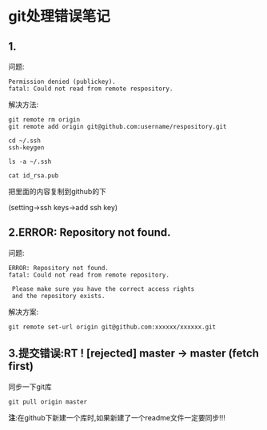 # git处理错误笔记

## 1.

问题:

```
Permission denied (publickey). 
fatal: Could not read from remote respository.
```

解决方法:

```
git remote rm origin 
git remote add origin git@github.com:username/respository.git 
```

```
cd ~/.ssh
ssh-keygen 
```

`ls -a ~/.ssh`

`cat id_rsa.pub`

把里面的内容复制到github的下

(setting->ssh keys->add ssh key)

## 2.ERROR: Repository not found.

问题:

```
ERROR: Repository not found.
fatal: Could not read from remote repository.

 Please make sure you have the correct access rights
 and the repository exists.
```

解决方案:

```
git remote set-url origin git@github.com:xxxxxx/xxxxxx.git
```

## 3.提交错误:RT ! [rejected] master -> master (fetch first)

同步一下git库

`git pull origin master`

**注**:在github下新建一个库时,如果新建了一个readme文件一定要同步!!!